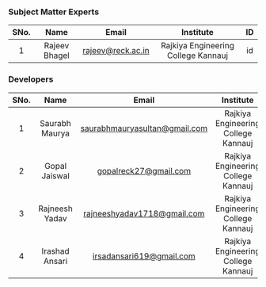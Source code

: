 
<!-- Remove all lines above this line before making changes to the file -->
### Subject Matter Experts
| SNo. | Name | Email | Institute | ID |
| :---: | :---: | :---: | :---: | :---: |
| 1 | Rajeev Bhagel| rajeev@reck.ac.in | Rajkiya Engineering College Kannauj | id |

### Developers
| SNo. | Name | Email | Institute | ID |
| :---: | :---: | :---: | :---: | :---: |
| 1 | Saurabh Maurya | saurabhmauryasultan@gmail.com | Rajkiya Engineering College Kannauj | id |
| 2 | Gopal Jaiswal | gopalreck27@gmail.com | Rajkiya Engineering College Kannauj | id |
| 3 | Rajneesh Yadav | rajneeshyadav1718@gmail.com | Rajkiya Engineering College Kannauj | id |
| 4 | Irashad Ansari | irsadansari619@gmail.com | Rajkiya Engineering College Kannauj | id |
